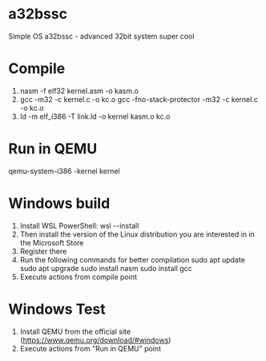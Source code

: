# a32bssc
Simple OS
a32bssc - advanced 32bit system super cool

# Compile 
1. nasm -f elf32 kernel.asm -o kasm.o
2. gcc -m32 -c kernel.c -o kc.o
   gcc -fno-stack-protector -m32 -c kernel.c -o kc.o
3. ld -m elf_i386 -T link.ld -o kernel kasm.o kc.o

# Run in QEMU
qemu-system-i386 -kernel kernel

# Windows build 
1. Install WSL
   PowerShell: wsl --install
2. Then install the version of the Linux distribution you are interested in in the Microsoft Store
3. Register there
4. Run the following commands for better compilation
   sudo apt update
   sudo apt upgrade
   sudo install nasm
   sudo install gcc
5. Execute actions from compile point
   
# Windows Test
1. Install QEMU from the official site (https://www.qemu.org/download/#windows)
2. Execute actions from "Run in QEMU" point 

